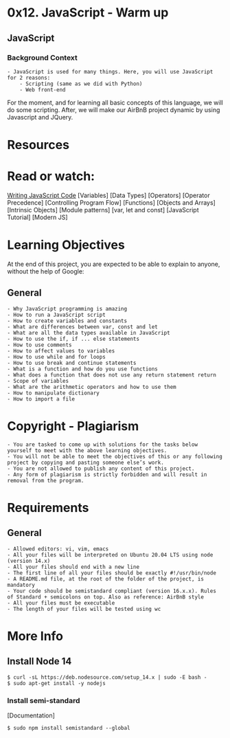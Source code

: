 # 0x12. JavaScript - Warm up
## JavaScript

### Background Context
	- JavaScript is used for many things. Here, you will use JavaScript for 2 reasons:
		- Scripting (same as we did with Python)
		- Web front-end
For the moment, and for learning all basic concepts of this language, we will do some scripting. After, we will make our AirBnB project dynamic by using Javascript and JQuery.



# Resources
# Read or watch:

[Writing JavaScript Code]()
[Variables]
[Data Types]
[Operators]
[Operator Precedence]
[Controlling Program Flow]
[Functions]
[Objects and Arrays]
[Intrinsic Objects]
[Module patterns]
[var, let and const]
[JavaScript Tutorial]
[Modern JS]


# Learning Objectives
At the end of this project, you are expected to be able to explain to anyone, without the help of Google:

## General
	- Why JavaScript programming is amazing
	- How to run a JavaScript script
	- How to create variables and constants
	- What are differences between var, const and let
	- What are all the data types available in JavaScript
	- How to use the if, if ... else statements
	- How to use comments
	- How to affect values to variables
	- How to use while and for loops
	- How to use break and continue statements
	- What is a function and how do you use functions
	- What does a function that does not use any return statement return
	- Scope of variables
	- What are the arithmetic operators and how to use them
	- How to manipulate dictionary
	- How to import a file


# Copyright - Plagiarism
	- You are tasked to come up with solutions for the tasks below yourself to meet with the above learning objectives.
	- You will not be able to meet the objectives of this or any following project by copying and pasting someone else’s work.
	- You are not allowed to publish any content of this project.
	- Any form of plagiarism is strictly forbidden and will result in removal from the program.

# Requirements
## General
	- Allowed editors: vi, vim, emacs
	- All your files will be interpreted on Ubuntu 20.04 LTS using node (version 14.x)
	- All your files should end with a new line
	- The first line of all your files should be exactly #!/usr/bin/node	
	- A README.md file, at the root of the folder of the project, is mandatory
	- Your code should be semistandard compliant (version 16.x.x). Rules of Standard + semicolons on top. Also as reference: AirBnB style	
	- All your files must be executable
	- The length of your files will be tested using wc

# More Info

## Install Node 14
```
$ curl -sL https://deb.nodesource.com/setup_14.x | sudo -E bash -
$ sudo apt-get install -y nodejs
```
### Install semi-standard
[Documentation]
```
$ sudo npm install semistandard --global
```
